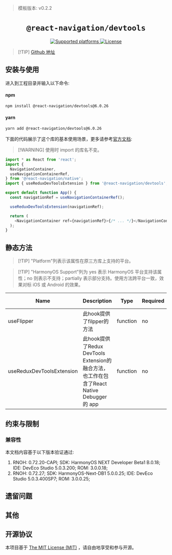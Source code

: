 > 模板版本: v0.2.2

<p align="center">
  <h1 align="center"> <code>@react-navigation/devtools</code> </h1>
</p>
<p align="center">
    <a href="https://github.com/react-navigation/react-navigation/tree/6.x/packages/devtools">
        <img src="https://img.shields.io/badge/platforms-android%20|%20ios%20|%20harmony%20-lightgrey.svg" alt="Supported platforms" />
    </a>
    <a href="https://github.com/react-navigation/react-navigation/blob/6.x/packages/devtools/LICENSE">
        <img src="https://img.shields.io/badge/license-MIT-green.svg" alt="License" />
    </a>
</p>

> [!TIP] [Github 地址](https://github.com/react-navigation/react-navigation/tree/6.x/packages/devtools)

## 安装与使用

进入到工程目录并输入以下命令: 

<!-- tabs:start -->

#### **npm**

```bash
npm install @react-navigation/devtools@6.0.26
```

#### **yarn**

```bash
yarn add @react-navigation/devtools@6.0.26
```

<!-- tabs:end -->

下面的代码展示了这个库的基本使用场景，更多请参考[官方文档](https://reactnavigation.org/docs/devtools/#usereduxdevtoolsextension): 

> [!WARNING] 使用时 import 的库名不变。

```js
import * as React from 'react';
import {
  NavigationContainer,
  useNavigationContainerRef,
} from '@react-navigation/native';
import { useReduxDevToolsExtension } from '@react-navigation/devtools';

export default function App() {
  const navigationRef = useNavigationContainerRef();

  useReduxDevToolsExtension(navigationRef);

  return (
    <NavigationContainer ref={navigationRef}>{/* ... */}</NavigationContainer>
  );
}
```
## 静态方法

> [!TIP] "Platform"列表示该属性在原三方库上支持的平台。

> [!TIP] "HarmonyOS Support"列为 yes 表示 HarmonyOS 平台支持该属性；no 则表示不支持；partially 表示部分支持。使用方法跨平台一致，效果对标 iOS 或 Android 的效果。

| Name                      | Description                                                                                | Type     | Required | Platform | HarmonyOS Support |
| ------------------------- | ------------------------------------------------------------------------------------------ | -------- | -------- | -------- | ----------------- |
| useFlipper                | 此hook提供了filpper的方法                                                                  | function | no       | all      | yes               |
| useReduxDevToolsExtension | 此hook提供了Redux DevTools Extension的融合方法，也工作在包含了React Native Debugger 的 app | function | no       | all      | yes               |
## 约束与限制

### 兼容性

本文档内容基于以下版本验证通过: 

1. RNOH: 0.72.20-CAPI; SDK: HarmonyOS NEXT Developer Beta1 B.0.18; IDE: DevEco Studio 5.0.3.200; ROM: 3.0.0.18;
2. RNOH: 0.72.27; SDK: HarmonyOS-Next-DB1 5.0.0.25; IDE: DevEco Studio 5.0.3.400SP7; ROM: 3.0.0.25;

## 遗留问题

## 其他

## 开源协议

本项目基于 [The MIT License (MIT)](https://github.com/react-navigation/react-navigation/blob/6.x/packages/devtools/LICENSE) ，请自由地享受和参与开源。